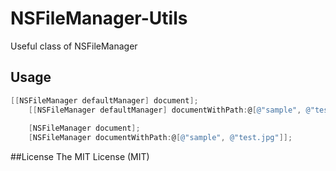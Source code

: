 NSFileManager-Utils
===================

Useful class of NSFileManager

## Usage
```objective-c
[[NSFileManager defaultManager] document];
    [[NSFileManager defaultManager] documentWithPath:@[@"sample", @"test.jpg"]];
    
    [NSFileManager document];
    [NSFileManager documentWithPath:@[@"sample", @"test.jpg"]];
```

##License
The MIT License (MIT)
